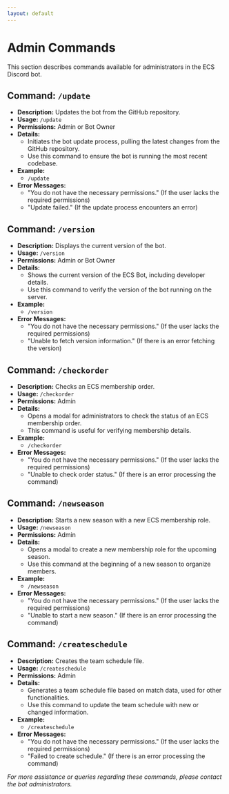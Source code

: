 ```yaml
---
layout: default
---
```


# Admin Commands

This section describes commands available for administrators in the ECS Discord bot.

## Command: `/update`

- **Description:** Updates the bot from the GitHub repository.
- **Usage:** `/update`
- **Permissions:** Admin or Bot Owner
- **Details:** 
  - Initiates the bot update process, pulling the latest changes from the GitHub repository.
  - Use this command to ensure the bot is running the most recent codebase.
- **Example:**
  - `/update`
- **Error Messages:**
  - "You do not have the necessary permissions." (If the user lacks the required permissions)
  - "Update failed." (If the update process encounters an error)

## Command: `/version`

- **Description:** Displays the current version of the bot.
- **Usage:** `/version`
- **Permissions:** Admin or Bot Owner
- **Details:** 
  - Shows the current version of the ECS Bot, including developer details.
  - Use this command to verify the version of the bot running on the server.
- **Example:**
  - `/version`
- **Error Messages:**
  - "You do not have the necessary permissions." (If the user lacks the required permissions)
  - "Unable to fetch version information." (If there is an error fetching the version)

## Command: `/checkorder`

- **Description:** Checks an ECS membership order.
- **Usage:** `/checkorder`
- **Permissions:** Admin
- **Details:** 
  - Opens a modal for administrators to check the status of an ECS membership order.
  - This command is useful for verifying membership details.
- **Example:**
  - `/checkorder`
- **Error Messages:**
  - "You do not have the necessary permissions." (If the user lacks the required permissions)
  - "Unable to check order status." (If there is an error processing the command)

## Command: `/newseason`

- **Description:** Starts a new season with a new ECS membership role.
- **Usage:** `/newseason`
- **Permissions:** Admin
- **Details:** 
  - Opens a modal to create a new membership role for the upcoming season.
  - Use this command at the beginning of a new season to organize members.
- **Example:**
  - `/newseason`
- **Error Messages:**
  - "You do not have the necessary permissions." (If the user lacks the required permissions)
  - "Unable to start a new season." (If there is an error processing the command)

## Command: `/createschedule`

- **Description:** Creates the team schedule file.
- **Usage:** `/createschedule`
- **Permissions:** Admin
- **Details:** 
  - Generates a team schedule file based on match data, used for other functionalities.
  - Use this command to update the team schedule with new or changed information.
- **Example:**
  - `/createschedule`
- **Error Messages:**
  - "You do not have the necessary permissions." (If the user lacks the required permissions)
  - "Failed to create schedule." (If there is an error processing the command)

*For more assistance or queries regarding these commands, please contact the bot administrators.*